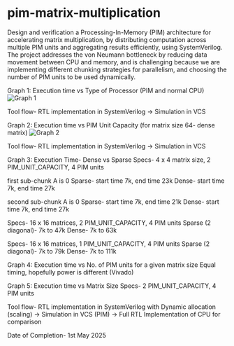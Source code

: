 # pim-matrix-multiplication

Design and verification a Processing-In-Memory (PIM) architecture for accelerating matrix multiplication, by distributing computation across multiple PIM units and aggregating results efficiently, using SystemVerilog. 
The project addresses the von Neumann bottleneck by reducing data movement between CPU and memory, and is challenging because we are implementing different chunking strategies for parallelism, and choosing the number of PIM units to be used dynamically. 


Graph 1: Execution time vs Type of Processor (PIM and normal CPU)
![Graph 1](https://github.com/user-attachments/assets/e1834a42-30c9-4673-a722-244ed1a0fe52)

Tool flow- RTL implementation in SystemVerilog -> Simulation in VCS  

 

Graph 2: Execution time vs PIM Unit Capacity (for matrix size 64- dense matrix)
![Graph 2](https://github.com/user-attachments/assets/9928bf25-74ce-4d33-9b4d-237f434af0e8)


Tool flow- RTL implementation in SystemVerilog -> Simulation in VCS  


Graph 3: Execution Time- Dense vs Sparse
Specs- 4 x 4 matrix size, 2 PIM_UNIT_CAPACITY, 4 PIM units

first sub-chunk A is 0
Sparse- start time 7k, end time 23k
Dense- start time 7k, end time 27k

second sub-chunk A is 0
Sparse- start time 7k, end time 21k
Dense- start time 7k, end time 27k


Specs- 16 x 16  matrices, 2 PIM_UNIT_CAPACITY, 4 PIM units
Sparse (2 diagonal)- 7k to 47k
Dense- 7k to 63k

Specs- 16 x 16  matrices, 1 PIM_UNIT_CAPACITY, 4 PIM units
Sparse (2 diagonal)- 7k to 79k
Dense- 7k to 111k


Graph 4: Execution time vs No. of PIM units for a given matrix size 
Equal timing, hopefully power is different (Vivado)

Graph 5: Execution time vs Matrix Size
Specs- 2 PIM_UNIT_CAPACITY, 4 PIM units


Tool flow- RTL implementation in SystemVerilog with Dynamic allocation (scaling) -> Simulation in VCS (PIM) -> Full RTL Implementation of CPU for comparison

Date of Completion- 1st May 2025 

 
